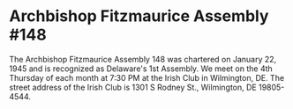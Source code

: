 # Archbishop Fitzmaurice Assembly #148

The Archbishop Fitzmaurice Assembly 148 was chartered on January 22, 1945 and is recognized as Delaware's 1st Assembly.  We meet on the 4th Thursday of each month at 7:30 PM at the Irish Club in Wilmington, DE.  The street address of the Irish Club is 1301 S Rodney St., Wilmington, DE  19805-4544.
